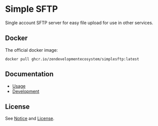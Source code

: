 Simple SFTP
===========

Single account SFTP server for easy file upload for use in other services.

Docker
------

The official docker image:

```console
docker pull ghcr.io/zendevelopmentecosystem/simplesftp:latest
```

Documentation
-------------

* [Usage](docs/usage.md)
* [Development](docs/development.md)

License
-------

See [Notice](NOTICE) and [License](LICENSE).

